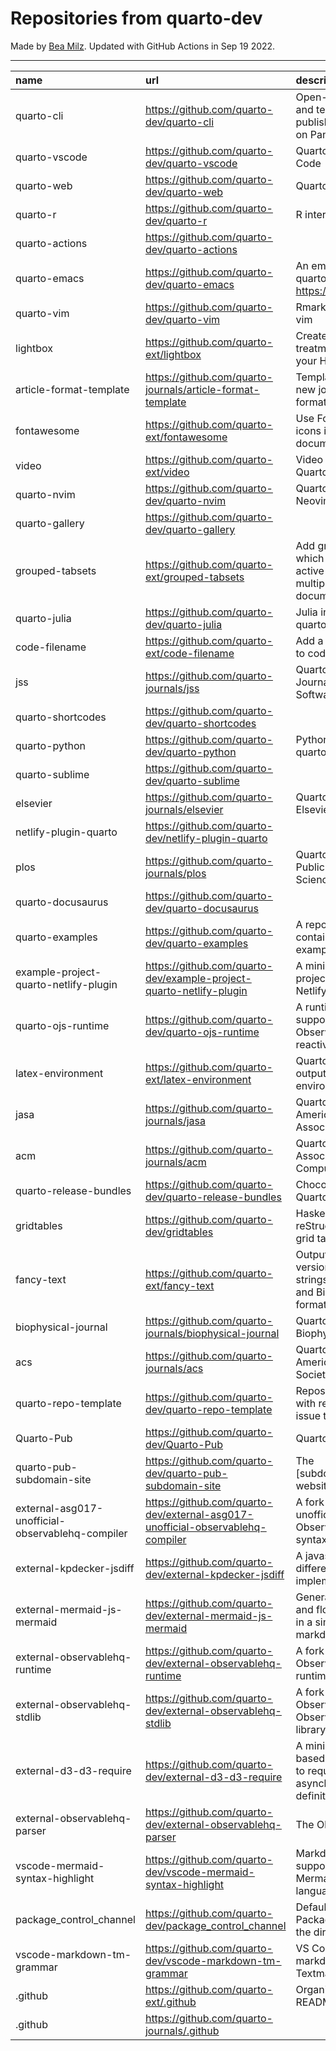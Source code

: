 # Repositories from quarto-dev
Made by [Bea Milz](https://twitter.com/beamilz).
Updated with GitHub Actions in Sep 19 2022.
<hr> 

|name                                             |url                                                                            |description                                                                                     | stars| forks| open_issues|
|:------------------------------------------------|:------------------------------------------------------------------------------|:-----------------------------------------------------------------------------------------------|-----:|-----:|-----------:|
|quarto-cli                                       |https://github.com/quarto-dev/quarto-cli                                       |Open-source scientific and technical publishing system built on Pandoc.                         |  1235|    98|         412|
|quarto-vscode                                    |https://github.com/quarto-dev/quarto-vscode                                    |Quarto extension for VS Code                                                                    |    93|     7|          28|
|quarto-web                                       |https://github.com/quarto-dev/quarto-web                                       |Quarto website                                                                                  |    89|   173|          30|
|quarto-r                                         |https://github.com/quarto-dev/quarto-r                                         |R interface to quarto-cli                                                                       |    84|     9|          34|
|quarto-actions                                   |https://github.com/quarto-dev/quarto-actions                                   |                                                                                                |    49|    14|          18|
|quarto-emacs                                     |https://github.com/quarto-dev/quarto-emacs                                     |An emacs mode for quarto: https://quarto.org                                                    |    46|     5|           2|
|quarto-vim                                       |https://github.com/quarto-dev/quarto-vim                                       |Rmarkdown support for vim                                                                       |    40|    10|           7|
|lightbox                                         |https://github.com/quarto-ext/lightbox                                         |Create lightbox treatments for images in your HTML documents.                                   |    28|     2|           5|
|article-format-template                          |https://github.com/quarto-journals/article-format-template                     |Template for creating a new journal article format for Quarto                                   |    24|     2|           6|
|fontawesome                                      |https://github.com/quarto-ext/fontawesome                                      |Use Font Awesome icons in HTML and PDF documents.                                               |    23|     5|           7|
|video                                            |https://github.com/quarto-ext/video                                            |Video Extension for Quarto                                                                      |    17|     0|           2|
|quarto-nvim                                      |https://github.com/quarto-dev/quarto-nvim                                      |Quarto mode for Neovim                                                                          |    16|     0|           2|
|quarto-gallery                                   |https://github.com/quarto-dev/quarto-gallery                                   |                                                                                                |    15|    11|           0|
|grouped-tabsets                                  |https://github.com/quarto-ext/grouped-tabsets                                  |Add grouped tabsets, which remember the active tab across multiple HTML documents.              |    12|     2|           1|
|quarto-julia                                     |https://github.com/quarto-dev/quarto-julia                                     |Julia interface to quarto-cli                                                                   |    10|     0|           5|
|code-filename                                    |https://github.com/quarto-ext/code-filename                                    |Add a filename header to code blocks                                                            |    10|     0|           3|
|jss                                              |https://github.com/quarto-journals/jss                                         |Quarto template for the Journal of Statistical Software                                         |    10|     2|           3|
|quarto-shortcodes                                |https://github.com/quarto-dev/quarto-shortcodes                                |                                                                                                |     8|     1|           2|
|quarto-python                                    |https://github.com/quarto-dev/quarto-python                                    |Python interface to quarto-cli                                                                  |     7|     0|           0|
|quarto-sublime                                   |https://github.com/quarto-dev/quarto-sublime                                   |                                                                                                |     6|     1|           1|
|elsevier                                         |https://github.com/quarto-journals/elsevier                                    |Quarto template for Elsevier Journals                                                           |     6|     2|           2|
|netlify-plugin-quarto                            |https://github.com/quarto-dev/netlify-plugin-quarto                            |                                                                                                |     5|     0|           2|
|plos                                             |https://github.com/quarto-journals/plos                                        |Quarto template for Public Library of Science                                                   |     5|     1|           8|
|quarto-docusaurus                                |https://github.com/quarto-dev/quarto-docusaurus                                |                                                                                                |     4|     0|           1|
|quarto-examples                                  |https://github.com/quarto-dev/quarto-examples                                  |A repository of self-contained quarto examples                                                  |     4|     0|           0|
|example-project-quarto-netlify-plugin            |https://github.com/quarto-dev/example-project-quarto-netlify-plugin            |A minimal Quarto project using Quarto's Netlify plugin                                          |     2|     0|           0|
|quarto-ojs-runtime                               |https://github.com/quarto-dev/quarto-ojs-runtime                               |A runtime for quarto's support of ObservableHQ's reactive Javascript                            |     2|     0|           0|
|latex-environment                                |https://github.com/quarto-ext/latex-environment                                |Quarto extension to output custom LaTeX environments.                                           |     2|     3|           3|
|jasa                                             |https://github.com/quarto-journals/jasa                                        |Quarto template for the American Statistical Association Journals                               |     2|     0|           0|
|acm                                              |https://github.com/quarto-journals/acm                                         |Quarto template for the Association of Computing Machinery                                      |     2|     2|           5|
|quarto-release-bundles                           |https://github.com/quarto-dev/quarto-release-bundles                           |Chocolatey package for Quarto                                                                   |     1|     0|           1|
|gridtables                                       |https://github.com/quarto-dev/gridtables                                       |Haskell parser for reStructuredText-style grid tables.                                          |     1|     0|           4|
|fancy-text                                       |https://github.com/quarto-ext/fancy-text                                       |Output nicely formatted versions of fancy strings such as LaTeX and BibTeX in multiple formats. |     1|     0|           1|
|biophysical-journal                              |https://github.com/quarto-journals/biophysical-journal                         |Quarto template for Biophysical journal                                                         |     1|     0|           0|
|acs                                              |https://github.com/quarto-journals/acs                                         |Quarto template for the American Chemical Society                                               |     1|     0|           0|
|quarto-repo-template                             |https://github.com/quarto-dev/quarto-repo-template                             |Repository template with readme styling, issue templates, etc                                   |     0|     0|           0|
|Quarto-Pub                                       |https://github.com/quarto-dev/Quarto-Pub                                       |Quarto Pub                                                                                      |     0|     0|           1|
|quarto-pub-subdomain-site                        |https://github.com/quarto-dev/quarto-pub-subdomain-site                        |The [subdomain].quarto.pub website                                                              |     0|     0|           0|
|external-asg017-unofficial-observablehq-compiler |https://github.com/quarto-dev/external-asg017-unofficial-observablehq-compiler |A fork of @asg017's unofficial compiler for Observable notebook syntax                          |     0|     0|           0|
|external-kpdecker-jsdiff                         |https://github.com/quarto-dev/external-kpdecker-jsdiff                         |A javascript text differencing implementation.                                                  |     0|     0|           0|
|external-mermaid-js-mermaid                      |https://github.com/quarto-dev/external-mermaid-js-mermaid                      |Generation of diagram and flowchart from text in a similar manner as markdown                   |     0|     0|           0|
|external-observablehq-runtime                    |https://github.com/quarto-dev/external-observablehq-runtime                    |A fork of the Observable dataflow runtime.                                                      |     0|     0|           0|
|external-observablehq-stdlib                     |https://github.com/quarto-dev/external-observablehq-stdlib                     |A fork of ObservableHQ's Observable standard library.                                           |     0|     0|           0|
|external-d3-d3-require                           |https://github.com/quarto-dev/external-d3-d3-require                           |A minimal, promise-based implementation to require asynchronous module definitions.             |     0|     0|           0|
|external-observablehq-parser                     |https://github.com/quarto-dev/external-observablehq-parser                     |The Observable parser.                                                                          |     0|     0|           0|
|vscode-mermaid-syntax-highlight                  |https://github.com/quarto-dev/vscode-mermaid-syntax-highlight                  |Markdown syntax support for the Mermaid charting language                                       |     0|     0|           0|
|package_control_channel                          |https://github.com/quarto-dev/package_control_channel                          |Default channel file for Package Control. Follow the directions at:                             |     0|     0|           0|
|vscode-markdown-tm-grammar                       |https://github.com/quarto-dev/vscode-markdown-tm-grammar                       |VS Code built-in markdown extension's Textmate grammar                                          |     0|     0|           0|
|.github                                          |https://github.com/quarto-ext/.github                                          |Organization profile README source                                                              |     0|     0|           0|
|.github                                          |https://github.com/quarto-journals/.github                                     |                                                                                                |     0|     0|           1|
